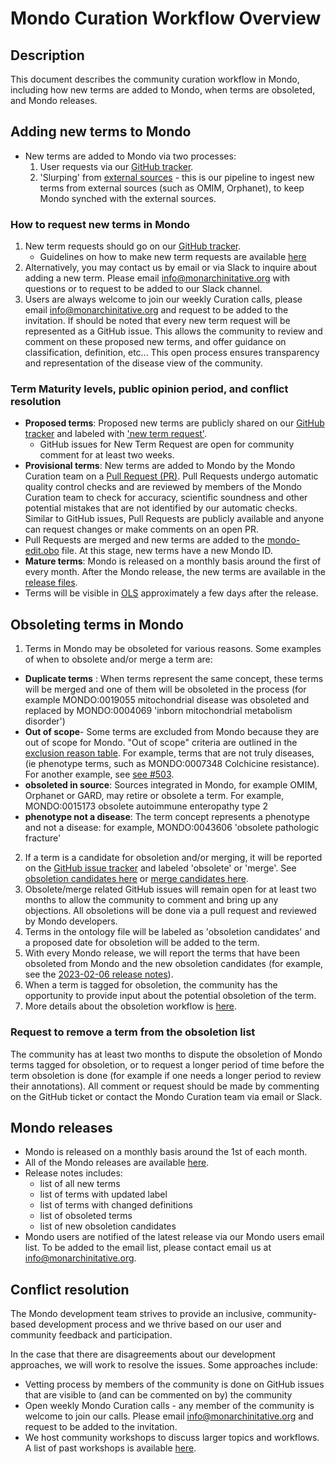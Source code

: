 # Mondo Curation Workflow Overview

## Description
This document describes the community curation workflow in Mondo, including how new terms are added to Mondo, when terms are obsoleted, and Mondo releases. 

## Adding new terms to Mondo
- New terms are added to Mondo via two processes:
  1. User requests via our [GitHub tracker](https://github.com/monarch-initiative/mondo/issues).
  2. 'Slurping' from [external sources](https://mondo.monarchinitiative.org/pages/sources/) - this is our pipeline to ingest new terms from external sources (such as OMIM, Orphanet), to keep Mondo synched with the external sources.
  
### How to request new terms in Mondo
1. New term requests should go on our [GitHub tracker](https://github.com/monarch-initiative/mondo/issues). 
    - Guidelines on how to make new term requests are available [here](c-make-good-term-request.md)
2. Alternatively, you may contact us by email or via Slack to inquire about adding a new term. Please email info@monarchinitative.org with questions or to request to be added to our Slack channel.
3. Users are always welcome to join our weekly Curation calls,  please email info@monarchinitative.org and request to be added to the invitation.
If should be noted that every new term request will be represented as a GitHub issue. This allows the community to review and comment on these proposed new terms, and offer guidance on classification, definition, etc... This open process ensures transparency and representation of the disease view of the community.

### Term Maturity levels, public opinion period, and conflict resolution

- **Proposed terms**: Proposed new terms are publicly shared on our [GitHub tracker](https://github.com/monarch-initiative/mondo/issues) and labeled with ['new term request'](https://github.com/monarch-initiative/mondo/issues?q=is%3Aopen+is%3Aissue+label%3A%22New+term+request%22).
    - GitHub issues for New Term Request are open for community comment for at least two weeks.
- **Provisional terms**: New terms are added to Mondo by the Mondo Curation team on a [Pull Request (PR)](https://github.com/monarch-initiative/mondo/pulls). Pull Requests undergo automatic quality control checks and are reviewed by members of the Mondo Curation team to check for accuracy, scientific soundness and other potential mistakes that are not identified by our automatic checks. Similar to GitHub issues, Pull Requests are publicly available and anyone can request changes or make comments on an open PR.
- Pull Requests are merged and new terms are added to the [mondo-edit.obo](https://github.com/monarch-initiative/mondo/blob/master/src/ontology/mondo-edit.obo) file. At this stage, new terms have a new Mondo ID.
- **Mature terms**:  Mondo is released on a monthly basis around the first of every month. After the Mondo release, the new terms are available in the [release files](https://github.com/monarch-initiative/mondo/releases).
- Terms will be visible in [OLS](https://www.ebi.ac.uk/ols4/ontologies/mondo) approximately a few days after the release.

## Obsoleting terms in Mondo
1. Terms in Mondo may be obsoleted for various reasons. Some examples of when to obsolete and/or merge a term are:  

- **Duplicate terms** : When terms represent the same concept, these terms will be merged and one of them will be obsoleted in the process (for example MONDO:0019055 mitochondrial disease was obsoleted and replaced by MONDO:0004069 'inborn mitochondrial metabolism disorder')  
- **Out of scope**- Some terms are excluded from Mondo because they are out of scope for Mondo. "Out of scope" criteria are outlined in the [exclusion reason table](editors-guide/exclusion-reasons.md). For example, terms that are not truly diseases, (ie phenotype terms, such as MONDO:0007348 Colchicine resistance). For another example, see [see #503](https://github.com/monarch-initiative/mondo/issues/503).
- **obsoleted in source**: Sources integrated in Mondo, for example OMIM, Orphanet or GARD, may retire or obsolete a term. For example, MONDO:0015173 obsolete autoimmune enteropathy type 2
- **phenotype not a disease**: The term concept represents a phenotype and not a disease: for example, MONDO:0043606 'obsolete pathologic fracture'

2. If a term is a candidate for obsoletion and/or merging, it will be reported on the [GitHub issue tracker](https://github.com/monarch-initiative/mondo/issues) and labeled 'obsolete' or 'merge'. See [obsoletion candidates here](https://github.com/monarch-initiative/mondo/issues?q=is%3Aissue+is%3Aopen+label%3Aobsolete) or [merge candidates here](https://github.com/monarch-initiative/mondo/issues?q=is%3Aissue+is%3Aopen+label%3Amerge).
3. Obsolete/merge related GitHub issues will remain open for at least two months to allow the community to comment and bring up any objections. All obsoletions will be done via a pull request and reviewed by Mondo developers.
4. Terms in the ontology file will be labeled as 'obsoletion candidates' and a proposed date for obsoletion will be added to the term.
4. With every Mondo release, we will report the terms that have been obsoleted from Mondo and the new obsoletion candidates (for example, see the [2023-02-06 release notes](https://github.com/monarch-initiative/mondo/releases/tag/v2023-02-06)).
5. When a term is tagged for obsoletion, the community has the opportunity to provide input about the potential obsoletion of the term. 
6. More details about the obsoletion workflow is [here](https://mondo.readthedocs.io/en/latest/editors-guide/merging-and-obsoleting/).

### Request to remove a term from the obsoletion list

The community has at least two months to dispute the obsoletion of Mondo terms tagged for obsoletion, or to request a longer period of time before the term obsoletion is done (for example if one needs a longer period to review their annotations). All comment or request should be made by commenting on the GitHub ticket or contact the Mondo Curation team via email or Slack.

## Mondo releases
- Mondo is released on a monthly basis around the 1st of each month.
- All of the Mondo releases are available [here](https://github.com/monarch-initiative/mondo/releases).
- Release notes includes:
    - list of all new terms
    - list of terms with updated label
    - list of terms with changed definitions
    - list of obsoleted terms
    - list of new obsoletion candidates
- Mondo users are notified of the latest release via our Mondo users email list. To be added to the email list, please contact email us at info@monarchinitative.org.

## Conflict resolution

The Mondo development team strives to provide an inclusive, community-based development process and we thrive based on our user and community feedback and participation. 

In the case that there are disagreements about our development approaches, we will work to resolve the issues. Some approaches include:  

- Vetting process by members of the community is done on GitHub issues that are visible to (and can be commented on by) the community
- Open weekly Mondo Curation calls - any member of the community is welcome to join our calls. Please email info@monarchinitative.org and request to be added to the invitation.
- We host community workshops to discuss larger topics and workflows. A list of past workshops is available [here](https://mondo.monarchinitiative.org/pages/workshop/).
